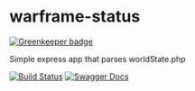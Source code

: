 # warframe-status

[![Greenkeeper badge](https://badges.greenkeeper.io/WFCD/warframe-status.svg)](https://greenkeeper.io/)

Simple express app that parses worldState.php


[![Build Status](https://travis-ci.com/WFCD/warframe-status.svg?branch=master)](https://travis-ci.com/WFCD/warframe-status) [![Swagger Docs](https://img.shields.io/badge/docs-Swagger-brightgreen.svg)](https://docs.warframestat.us)
